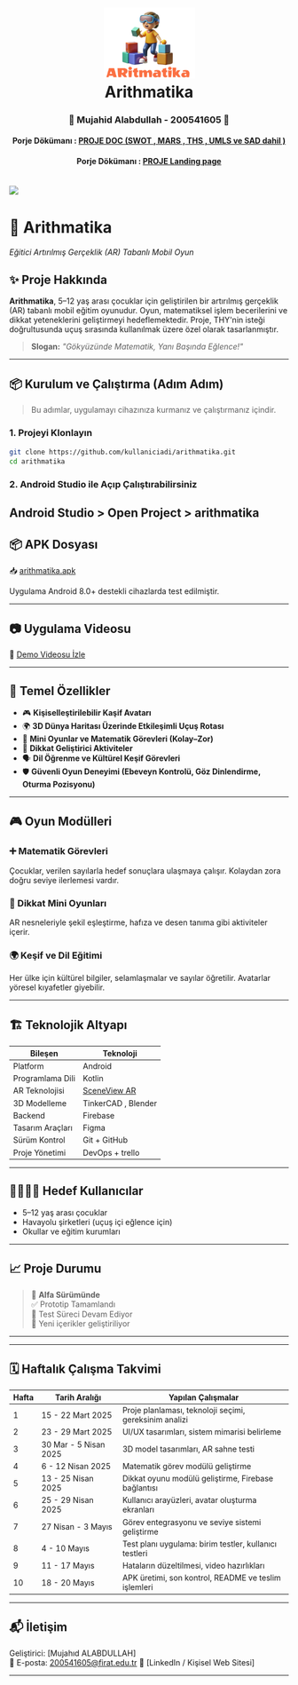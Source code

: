 <div align="center">
      <h1> 
            <img src="./app/src/main/res/drawable/logo.png" width="165px">
            <br/>
           Arithmatika
            <br/> 
      </h1>
</div>

<div align="center">
      <h3> 
            🌟 Mujahid Alabdullah - 200541605 🌟
          <br/>
      </h3>
<h4>Porje Dökümanı : <a href= "https://docs.google.com/document/d/1ubI3OFqzkjR_8TAjsisP0jeOMxRGo8e3/edit?usp=sharing&ouid=116800964171632565370&rtpof=true&sd=true">PROJE DOC (SWOT , MARS , THS , UMLS ve SAD dahil )</a></h4>
      <h4>Porje Dökümanı : <a href= "https://mujahid0abdullah.github.io/ARGameView/">PROJE Landing page</a></h4>
</div>

   <br/> 
            <img style="display: inline-block;" src="https://mujahid0abdullah.github.io/ARGameView/assets/img/mainpage.jpg" width="265px">
   <br/> 

# 🧠 Arithmatika
*Eğitici Artırılmış Gerçeklik (AR) Tabanlı Mobil Oyun*


## ✨ Proje Hakkında

**Arithmatika**, 5–12 yaş arası çocuklar için geliştirilen bir artırılmış gerçeklik (AR) tabanlı mobil eğitim oyunudur. Oyun, matematiksel işlem becerilerini ve dikkat yeteneklerini geliştirmeyi hedeflemektedir. Proje, THY'nin isteği doğrultusunda uçuş sırasında kullanılmak üzere özel olarak tasarlanmıştır.


> **Slogan:** *"Gökyüzünde Matematik, Yanı Başında Eğlence!"*

---

## 📦 Kurulum ve Çalıştırma (Adım Adım)

> Bu adımlar, uygulamayı cihazınıza kurmanız ve çalıştırmanız içindir.

### 1. Projeyi Klonlayın

```bash
git clone https://github.com/kullaniciadi/arithmatika.git
cd arithmatika 
```

### 2. Android Studio ile Açıp Çalıştırabilirsiniz
Android Studio > Open Project > arithmatika
---
## 📦 APK Dosyası
📥 [arithmatika.apk](https://drive.google.com/file/d/1OTQU8at3hnIQNXfK2lJuziWtP7Fn1jnp/view?usp=sharing) 

Uygulama Android 8.0+ destekli cihazlarda test edilmiştir.


---

## 📷 Uygulama Videosu


🎥 [Demo Videosu İzle](https://mujahid0abdullah.github.io/ARGameView/) 



---

## 📱 Temel Özellikler

- 🎮 **Kişiselleştirilebilir Kaşif Avatarı**
- 🌍 **3D Dünya Haritası Üzerinde Etkileşimli Uçuş Rotası**
- 🧩 **Mini Oyunlar ve Matematik Görevleri (Kolay–Zor)**
- 🧠 **Dikkat Geliştirici Aktiviteler**
- 🗣️ **Dil Öğrenme ve Kültürel Keşif Görevleri**
- 🛡️ **Güvenli Oyun Deneyimi (Ebeveyn Kontrolü, Göz Dinlendirme, Oturma Pozisyonu)**

---

## 🎮 Oyun Modülleri

### ➕ Matematik Görevleri
Çocuklar, verilen sayılarla hedef sonuçlara ulaşmaya çalışır. Kolaydan zora doğru seviye ilerlemesi vardır.

### 🧠 Dikkat Mini Oyunları
AR nesneleriyle şekil eşleştirme, hafıza ve desen tanıma gibi aktiviteler içerir.

### 🌍 Keşif ve Dil Eğitimi
Her ülke için kültürel bilgiler, selamlaşmalar ve sayılar öğretilir. Avatarlar yöresel kıyafetler giyebilir.

---

## 🏗️ Teknolojik Altyapı

| Bileşen            | Teknoloji                              |
|--------------------|-----------------------------------------|
| Platform           | Android                                 |
| Programlama Dili   | Kotlin                                  |
| AR Teknolojisi     | [SceneView AR](https://sceneview.dev)   |
| 3D Modelleme       | TinkerCAD , Blender                     |
| Backend            | Firebase                                |
| Tasarım Araçları   | Figma                                   |
| Sürüm Kontrol      | Git + GitHub                            |
| Proje Yönetimi     | DevOps + trello                         |

---

## 👨‍👩‍👧‍👦 Hedef Kullanıcılar

- 5–12 yaş arası çocuklar  
- Havayolu şirketleri (uçuş içi eğlence için)  
- Okullar ve eğitim kurumları  

---


## 📈 Proje Durumu

> 🚧 **Alfa Sürümünde**  
✅ Prototip Tamamlandı  
🧪 Test Süreci Devam Ediyor  
🧩 Yeni içerikler geliştiriliyor

---
---

## 🗓️ Haftalık Çalışma Takvimi

| Hafta | Tarih Aralığı        | Yapılan Çalışmalar                                   |
|-------|-----------------------|------------------------------------------------------|
| 1     | 15 - 22 Mart 2025     | Proje planlaması, teknoloji seçimi, gereksinim analizi |
| 2     | 23 - 29 Mart 2025     | UI/UX tasarımları, sistem mimarisi belirleme         |
| 3     | 30 Mar - 5 Nisan 2025 | 3D model tasarımları, AR sahne testi                 |
| 4     | 6 - 12 Nisan 2025     | Matematik görev modülü geliştirme                    |
| 5     | 13 - 25 Nisan 2025    | Dikkat oyunu modülü geliştirme, Firebase bağlantısı  |
| 6     | 25 - 29 Nisan 2025    | Kullanıcı arayüzleri, avatar oluşturma ekranları     |
| 7     | 27 Nisan - 3 Mayıs    | Görev entegrasyonu ve seviye sistemi geliştirme      |
| 8     | 4 - 10 Mayıs          | Test planı uygulama: birim testler, kullanıcı testleri|
| 9     | 11 - 17 Mayıs         | Hataların düzeltilmesi, video hazırlıkları           |
| 10    | 18 - 20 Mayıs         | APK üretimi, son kontrol, README ve teslim işlemleri |

---





## 📬 İletişim

Geliştirici: [Mujahıd ALABDULLAH]  
📧 E-posta: 200541605@firat.edu.tr
🔗 [LinkedIn / Kişisel Web Sitesi]

---




<br/> 







